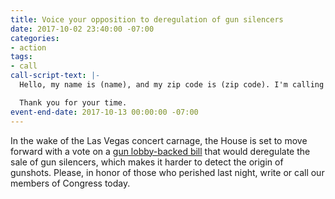```yaml
---
title: Voice your opposition to deregulation of gun silencers
date: 2017-10-02 23:40:00 -07:00
categories:
- action
tags:
- call
call-script-text: |-
  Hello, my name is (name), and my zip code is (zip code). I'm calling to urge the [Senator/Representative] to vote NO on the "SHARE Act," which would remove regulations on gun silencers. Regulation of gun silencers saves lives. Removing the silencer provision in the SHARE Act would ensure that current law—that has been in place for decades—remains on the books. Silencers distort the sound of gunfire, making it harder for victims to flee and first responders to intervene.

  Thank you for your time.
event-end-date: 2017-10-13 00:00:00 -07:00
---
```


In the wake of the Las Vegas concert carnage, the House is set to move forward with a vote on a [gun lobby-backed bill](http://www.indivisible.org/resource/preventing-gun-violence-tell-members-congress-prayers-not-enough/) that would deregulate the sale of gun silencers, which makes it harder to detect the origin of gunshots. Please, in honor of those who perished last night, write or call our members of Congress today. 